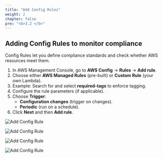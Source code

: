 ```yaml
---
title: "Add Config Rules"
weight: 2
chapter: false
pre: "<b>3.2 </b>"
---
```


## Adding Config Rules to monitor compliance

Config Rules let you define compliance standards and check whether AWS resources meet them.

1. In AWS Management Console, go to **AWS Config** → **Rules** → **Add rule**.
2. Choose either **AWS Managed Rules** (pre-built) or **Custom Rule** (your own Lambda).
3. Example: Search for and select **required-tags** to enforce tagging.
4. Configure the rule parameters (if applicable).
5. Choose **Trigger**:
   - **Configuration changes** (trigger on changes).
   - **Periodic** (run on a schedule).
6. Click **Next** and then **Add rule**.

![Add Config Rule](/images/3.2/026.png?featherlight=false&width=90pc)

![Add Config Rule](/images/3.2/027.png?featherlight=false&width=90pc)

![Add Config Rule](/images/3.2/028.png?featherlight=false&width=90pc)

![Add Config Rule](/images/3.2/029.png?featherlight=false&width=90pc)



